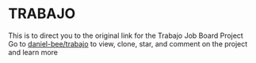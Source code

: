 # TRABAJO
This is to direct you to the original link for the Trabajo Job Board Project   
Go to [daniel-bee/trabajo](https://github.com/daniel-bee/trabajo) to view, clone, star, and comment on the project and learn more
